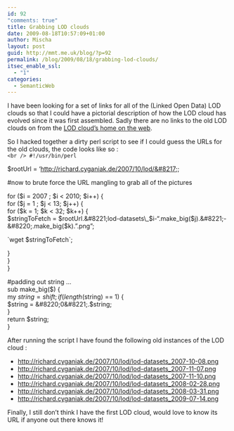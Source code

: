 ```yaml
---
id: 92
"comments: true"
title: Grabbing LOD clouds
date: 2009-08-18T10:57:09+01:00
author: Mischa
layout: post
guid: http://mmt.me.uk/blog/?p=92
permalink: /blog/2009/08/18/grabbing-lod-clouds/
itsec_enable_ssl:
  - "1"
categories:
  - SemanticWeb
---
```

I have been looking for a set of links for all of the (Linked Open Data) LOD clouds so that I could have a pictorial description of how the LOD cloud has evolved since it was first assembled. Sadly there are no links to the old LOD clouds on from the [LOD cloud&#8217;s home on the web](http://richard.cyganiak.de/2007/10/lod/).

So I hacked together a dirty perl script to see if I could guess the URLs for the old clouds, the code looks like so :  
`<br />
#!/usr/bin/perl`

$rootUrl = &#8216;http://richard.cyganiak.de/2007/10/lod/&#8217;;

#now to brute force the URL mangling to grab all of the pictures

for ($i = 2007 ; $i < 2010; $i++) {  
for ($j = 1 ; $j < 13; $j++) {  
for ($k = 1; $k < 32; $k++) {  
$stringToFetch = $rootUrl.&#8221;lod-datasets\_$i-&#8220;.make\_big($j).&#8221;-&#8220;.make_big($k).&#8221;.png&#8221;;

\`wget $stringToFetch\`;

}  
}  
}

#padding out string &#8230;  
sub make_big($) {  
my $string = shift;  
if (length($string) == 1) {  
$string = &#8220;0&#8221;.$string;  
}  
return $string;  
}

After running the script I have found the following old instances of the LOD cloud :

  * <http://richard.cyganiak.de/2007/10/lod/lod-datasets_2007-10-08.png>
  * <http://richard.cyganiak.de/2007/10/lod/lod-datasets_2007-11-07.png>
  * <http://richard.cyganiak.de/2007/10/lod/lod-datasets_2007-11-10.png>
  * <http://richard.cyganiak.de/2007/10/lod/lod-datasets_2008-02-28.png>
  * <http://richard.cyganiak.de/2007/10/lod/lod-datasets_2008-03-31.png>
  * <http://richard.cyganiak.de/2007/10/lod/lod-datasets_2009-07-14.png>

Finally, I still don&#8217;t think I have the first LOD cloud, would love to know its URL if anyone out there knows it!
